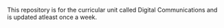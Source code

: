 This repository is for the curricular unit called Digital Communications and is updated atleast once a week.

